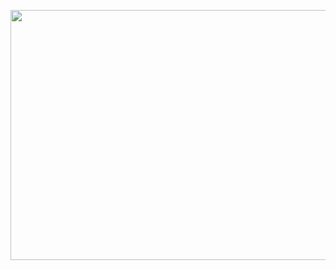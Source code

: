 <p align="center">
  <img src="https://media.giphy.com/media/v1.Y2lkPTc5MGI3NjExb2lzY2IwaGN0OTd5eXZwOTVnam9tZ3VnbHpuZmdrNGo1MzFubXZlOSZlcD12MV9pbnRlcm5hbF9naWZfYnlfaWQmY3Q9Zw/xUyrMCdgrOL3ntbTvK/giphy.gif" style="width: 6000px; height: 400px; alt="HI">
</p>
